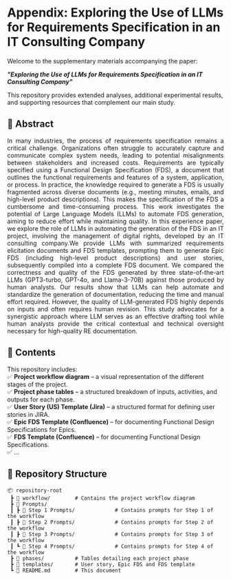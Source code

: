 # Appendix: Exploring the Use of LLMs for Requirements Specification in an IT Consulting Company  

Welcome to the supplementary materials accompanying the paper:  

**_"Exploring the Use of LLMs for Requirements Specification in an IT Consulting Company"_**  

This repository provides extended analyses, additional experimental results, and supporting resources that complement our main study.  

## 📌 Abstract  
<p align="justify">
In many industries, the process of requirements specification remains a critical challenge. Organizations often struggle to accurately capture and communicate complex system needs, leading to potential misalignments between stakeholders and increased costs. Requirements are typically specified using a Functional Design Specification (FDS), a document that outlines the functional requirements and features of a system, application, or process.
In practice, the knowledge required to generate a FDS is usually fragmented across diverse documents (e.g., meeting minutes, emails, and high-level product descriptions). This makes the specification of the FDS a cumbersome and time-consuming process. This work investigates the potential of Large Language Models (LLMs) to automate FDS generation, aiming to reduce effort while maintaining quality.
In this experience paper, we explore the role of LLMs in automating the generation of the FDS in an IT project, involving the management of digital rights, developed by an IT consulting company.We provide LLMs with summarized requirements elicitation documents and FDS templates, prompting them to generate Epic FDS (including high-level product descriptions) and user stories, subsequently compiled into a complete FDS document.
We compared the correctness and quality of the FDS generated by three state-of-the-art LLMs (GPT3-turbo, GPT-4o, and Llama-3-70B)  against those produced by human analysts.
Our results show that LLMs can help automate and standardize the generation of documentation, reducing the time and manual effort required. However, the quality of  LLM-generated FDS highly depends on inputs and often requires human revision.
This study advocates for a synergistic approach where LLM serves as an effective drafting tool while human analysts provide the critical contextual and technical oversight necessary for high-quality RE documentation.
</p>


## 📂 Contents  
This repository includes:  
✅ **Project workflow diagram** – a visual representation of the different stages of the project.  
✅ **Project phase tables** – a structured breakdown of inputs, activities, and outputs for each phase.  
✅ **User Story (US) Template (Jira)** – a structured format for defining user stories in JIRA.  
✅ **Epic FDS Template (Confluence)** – for documenting Functional Design Specifications for Epics.  
✅ **FDS Template (Confluence)** – for documenting Functional Design Specifications.  
✅ ...  



## 📁 Repository Structure  
```
📦 repository-root
 ┣ 📂 workflow/        # Contains the project workflow diagram  
 ┣ 📂 Prompts/                      
 ┃ ┣ 📂 Step 1 Prompts/             # Contains prompts for Step 1 of the workflow
 ┃ ┣ 📂 Step 2 Prompts/             # Contains prompts for Step 2 of the workflow
 ┃ ┣ 📂 Step 3 Prompts/             # Contains prompts for Step 3 of the workflow
 ┃ ┗ 📂 Step 4 Prompts/             # Contains prompts for Step 4 of the workflow
 ┣ 📂 phases/          # Tables detailing each project phase  
 ┣ 📂 templates/       # User story, Epic FDS and FDS template
 ┗ 📄 README.md        # This document  
```
